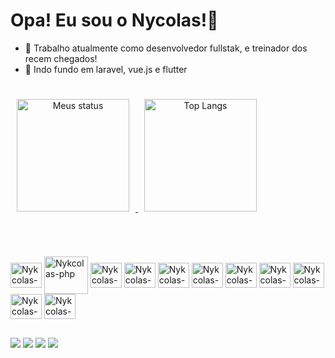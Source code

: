 # Opa! Eu sou o Nycolas!👋
- 🔭 Trabalho atualmente como desenvolvedor fullstak, e treinador dos recem chegados!
- 🌱 Indo fundo em laravel, vue.js e flutter
##
<span align="center" style="max-width: 100%;">

<a target="_blank" href="https://github.com/Nykcolas">
<img height="180em" src="https://camo.githubusercontent.com/8d2d105cd40013030fa75321a32e70ca661d6a0eaf47f89d26113c83bd3ac9ba/68747470733a2f2f6769746875622d726561646d652d73746174732e76657263656c2e6170702f6170693f757365726e616d653d4e796b636f6c61732673686f775f69636f6e733d74727565267468656d653d64726163756c61" alt="Meus status" data-canonical-src="https://github-readme-stats.vercel.app/api?username=Nykcolas&amp;show_icons=true&amp;theme=dracula" style="max-width: 100%; margin:10px">
</a>
<a target="_blank" href="https://github.com/Nykcolas">

   <img height="180em" src="https://camo.githubusercontent.com/698035da2f9585cff75397b34412dfd3aae8dfb41edaf5dd221da091ea70b98a/68747470733a2f2f6769746875622d726561646d652d73746174732e76657263656c2e6170702f6170692f746f702d6c616e67732f3f757365726e616d653d4e796b636f6c6173266c61796f75743d636f6d70616374" alt="Top Langs" data-canonical-src="https://github-readme-stats.vercel.app/api/top-langs/?username=Nykcolas&amp;layout=compact;theme=dracula" style="max-width: 100%; margin:10px">
</a>
</span>  
 
</br></br>

<link rel="stylesheet" href="https://cdn.jsdelivr.net/gh/devicons/devicon@v2.15.1/devicon.min.css">
<div style="display:inline_block;">
  <img align="center" height="40" width="50" alt="Nykcolas-vuejs" src="https://cdn.jsdelivr.net/gh/devicons/devicon/icons/vuejs/vuejs-original.svg" />
  <img align="center" height="60" width="70" alt="Nykcolas-php" src="https://cdn.jsdelivr.net/gh/devicons/devicon/icons/php/php-plain.svg" />
  <img align="center" height="40" width="50" alt="Nykcolas-laravel" src="https://cdn.jsdelivr.net/gh/devicons/devicon/icons/laravel/laravel-plain-wordmark.svg" />
  <img align="center" height="40" width="50" alt="Nykcolas-mysql" src="https://cdn.jsdelivr.net/gh/devicons/devicon/icons/mysql/mysql-original.svg" />
  <img align="center" height="40" width="50" alt="Nykcolas-jquery" src="https://cdn.jsdelivr.net/gh/devicons/devicon/icons/jquery/jquery-original.svg" />
  <img align="center" height="40" width="50" alt="Nykcolas-flutter" src="https://cdn.jsdelivr.net/gh/devicons/devicon/icons/flutter/flutter-original.svg" />
  <img align="center" height="40" width="50" alt="Nykcolas-html5" src="https://cdn.jsdelivr.net/gh/devicons/devicon/icons/html5/html5-original.svg" />
  <img align="center" height="40" width="50" alt="Nykcolas-javascript" src="https://cdn.jsdelivr.net/gh/devicons/devicon/icons/javascript/javascript-original.svg" />
  <img align="center" height="40" width="50" alt="Nykcolas-css3" src="https://cdn.jsdelivr.net/gh/devicons/devicon/icons/css3/css3-original.svg" />
  <img align="center" height="40" width="50" alt="Nykcolas-typescript" src="https://cdn.jsdelivr.net/gh/devicons/devicon/icons/typescript/typescript-original.svg" />
  <img align="center" height="40" width="50" alt="Nykcolas-nodejs" src="https://cdn.jsdelivr.net/gh/devicons/devicon/icons/nodejs/nodejs-original.svg" />
</div>  

##
<div style="display:inline_block;">
  <a href="mailto:nicharaujo@gmail.com"><img src="https://img.shields.io/badge/Gmail-D14836?style=for-the-badge&logo=gmail&logoColor=white" /></a>
  <a href="https://www.linkedin.com/in/nycolas-araujo-42818b224/"><img src="https://img.shields.io/badge/LinkedIn-0077B5?style=for-the-badge&logo=linkedin&logoColor=white" /></a>
  <a href="https://wa.me/+555484451911"><img src="https://img.shields.io/badge/WhatsApp-25D366?style=for-the-badge&logo=whatsapp&logoColor=white" /></a>
  <a href="https://discordapp.com/users/408305144485249025"><img src="https://img.shields.io/badge/Discord-7289DA?style=for-the-badge&logo=discord&logoColor=white" /></a>
    
  
</div>  

